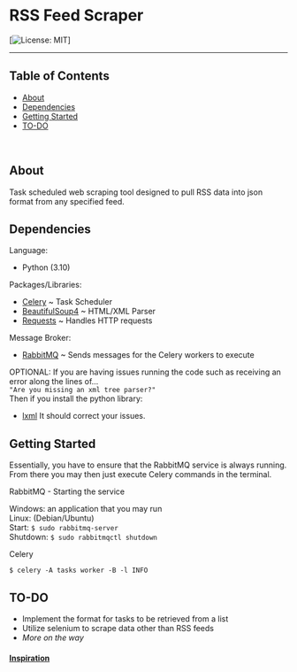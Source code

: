 # RSS Feed Scraper
[![License: MIT](https://img.shields.io/badge/License-MIT-blue.svg)]
- - -

## Table of Contents

- [About](#about)
- [Dependencies](#dependencies)
- [Getting Started](#getting_started)
- [TO-DO](#to-do)
<br>

## About <a name="about"></a>
Task scheduled web scraping tool designed to pull RSS data into json format from any specified feed.

## Dependencies <a name="dependencies"></a>
Language:
+ Python (3.10)

Packages/Libraries:
+ [Celery](https://docs.celeryproject.org/en/stable/index.html) ~ Task Scheduler
+ [BeautifulSoup4](https://beautiful-soup-4.readthedocs.io/en/latest/) ~ HTML/XML Parser
+ [Requests](https://docs.python-requests.org/en/latest/) ~ Handles HTTP requests

Message Broker:
+ [RabbitMQ](https://www.rabbitmq.com/) ~ Sends messages for the Celery workers to execute

OPTIONAL:
If you are having issues running the code such as receiving an error along the lines of...<br>
`"Are you missing an xml tree parser?"`<br>
Then if you install the python library:
+ [lxml](https://lxml.de/index.html)
It should correct your issues.

## Getting Started <a name="getting_started"></a>
Essentially, you have to ensure that the RabbitMQ service is always running.
From there you may then just execute Celery commands in the terminal.

RabbitMQ - Starting the service

Windows: an application that you may run<br>
Linux: (Debian/Ubuntu)<br>
Start:
``` $ sudo rabbitmq-server ``` <br>
Shutdown:
``` $ sudo rabbitmqctl shutdown ```

Celery

``` $ celery -A tasks worker -B -l INFO ```

## TO-DO <a name="to-do"></a>
+ Implement the format for tasks to be retrieved from a list
+ Utilize selenium to scrape data other than RSS feeds
+ *More on the way*

#### [Inspiration](https://codeburst.io/automated-web-scraping-with-python-and-celery-ac02a4a9ce51)